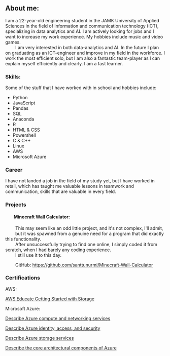 ## About me:

I am a 22-year-old engineering student in the JAMK University of Applied Sciences in the field of information and communication technology (ICT), specializing in data analytics and AI. I am actively looking for jobs and I want to increase my work experience. My hobbies include music and video games.<br />
&nbsp; &nbsp; &nbsp; &nbsp; I am very interested in both data-analytics and AI. In the future I plan on graduating as an ICT-engineer and improve in my field in the workforce. I work the most efficient solo, but I am also a fantastic team-player as I can explain myself efficiently and clearly. I am a fast learner.

### Skills:

Some of the stuff that I have worked with in school and hobbies include:

- Python
- JavaScript
- Pandas
- SQL
- Anaconda
- R
- HTML & CSS
- Powershell
- C & C++
- Linux
- AWS
- Microsoft Azure

### Career

I have not landed a job in the field of my study yet, but I have worked in retail, which has taught me valuable lessons in teamwork and communication, skills that are valuable in every field.

### Projects

#### &nbsp; &nbsp; &nbsp; &nbsp; Minecraft Wall Calculator:

&nbsp; &nbsp; &nbsp; &nbsp; This may seem like an odd little project, and it's not complex, I'll admit,<br />
&nbsp; &nbsp; &nbsp; &nbsp; but it was spawned from a genuine need for a program that did exactly this functionality.<br />
&nbsp; &nbsp; &nbsp; &nbsp; After unsuccessfully trying to find one online, I simply coded it from scratch, when I had barely any coding experience.<br />
&nbsp; &nbsp; &nbsp; &nbsp; I still use it to this day.

&nbsp; &nbsp; &nbsp; &nbsp; GitHub: https://github.com/santtunurmi/Minecraft-Wall-Calculator

### Certifications

AWS:

[AWS Educate Getting Started with Storage](https://www.credly.com/badges/ce252c5b-843a-4669-a558-e5898dcd6d8b)

Microsoft Azure:

[Describe Azure compute and networking services](https://learn.microsoft.com/api/achievements/share/en-us/Student-5931/J6FQ7EGT?sharingId=B8BDAF23387CC679)

[Describe Azure identity, access, and security](https://learn.microsoft.com/en-us/users/student-5931/achievements/ejuafl4p?ref=https%3A%2F%2Fwww.linkedin.com%2F)

[Describe Azure storage services](https://learn.microsoft.com/en-us/users/student-5931/achievements/24gfhqqv?ref=https%3A%2F%2Fwww.linkedin.com%2F)

[Describe the core architectural components of Azure](https://learn.microsoft.com/en-us/users/student-5931/achievements/ejufw8sp?ref=https%3A%2F%2Fwww.linkedin.com%2F)

